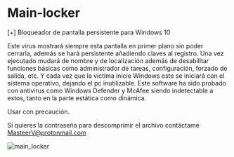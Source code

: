 # Main-locker
[+] Bloqueador de pantalla persistente para Windows 10

Este virus mostrará siempre esta pantalla en primer plano sin poder cerrarla, además se hará persistente
añadiendo claves al registro.
Una vez ejecutado mudará de nombre y de localización además de desabilitar funciones básicas como administrador 
de tareas, configuración, forzado de salida, etc. Y cada vez que la víctima inicie Windows este se iniciará con 
el sistema operativo, dejando el pc inutilizable.
Este software ha sido probado con antivirus como Windows Defender y McAfee siendo indetectable a estos, tanto en
la parte estática como dinámica.

Usar con precaución.

Si quieres la contraseña para descomprimir el archivo contáctame MasteerV@protonmail.com

![main_locker](https://user-images.githubusercontent.com/94006629/155329300-afd84992-427d-4816-95ed-88c27ebb9670.jpg)
